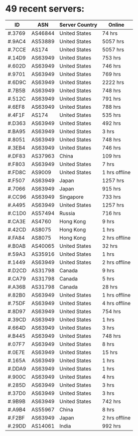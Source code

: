 # 49 recent servers:

| ID | ASN | Server Country | Online |
| ------ | ------ | ------ | ------ |
| #.3769 | AS46844 | United States | 74 hrs |
| #.9AC4 | AS53889 | United States | 5057 hrs |
| #.7CCE | AS174 | United States | 5057 hrs |
| #.14D9 | AS63949 | United States | 753 hrs |
| #.602D | AS63949 | United States | 746 hrs |
| #.9701 | AS63949 | United States | 769 hrs |
| #.6D9C | AS63949 | United States | 2222 hrs |
| #.7B5B | AS63949 | United States | 748 hrs |
| #.512C | AS63949 | United States | 791 hrs |
| #.6EF8 | AS63949 | United States | 788 hrs |
| #.4F1F | AS174 | United States | 535 hrs |
| #.D363 | AS63949 | United States | 492 hrs |
| #.BA95 | AS63949 | United States | 3 hrs |
| #.8051 | AS63949 | United States | 748 hrs |
| #.3EB4 | AS63949 | United States | 746 hrs |
| #.DF83 | AS37963 | China | 109 hrs |
| #.F803 | AS63949 | United States | 7 hrs |
| #.FD8C | AS9009 | United States | 1 hrs offline |
| #.F507 | AS63949 | Japan | 1257 hrs |
| #.7066 | AS63949 | Japan | 915 hrs |
| #.CC96 | AS63949 | Singapore | 733 hrs |
| #.A495 | AS63949 | United States | 1257 hrs |
| #.C1D0 | AS57494 | Russia | 716 hrs |
| #.CA3E | AS4760 | Hong Kong | 9 hrs |
| #.42CD | AS8075 | Hong Kong | 1 hrs |
| #.FA84 | AS8075 | Hong Kong | 2 hrs offline |
| #.B0AB | AS40065 | United States | 32 hrs |
| #.59A3 | AS35916 | United States | 1 hrs |
| #.1449 | AS63949 | United States | 2 hrs offline |
| #.D2CD | AS31798 | Canada | 9 hrs |
| #.CA79 | AS31798 | Canada | 5 hrs |
| #.A36B | AS31798 | Canada | 28 hrs |
| #.82B0 | AS63949 | United States | 1 hrs offline |
| #.75DF | AS63949 | United States | 4 hrs offline |
| #.8D97 | AS63949 | United States | 754 hrs |
| #.39CD | AS63949 | United States | 1 hrs |
| #.664D | AS63949 | United States | 3 hrs |
| #.B445 | AS63949 | United States | 748 hrs |
| #.07F7 | AS63949 | United States | 8 hrs |
| #.0E7E | AS63949 | United States | 15 hrs |
| #.165A | AS63949 | United States | 1 hrs |
| #.DDA9 | AS63949 | United States | 1 hrs |
| #.900C | AS63949 | United States | 4 hrs |
| #.285D | AS63949 | United States | 3 hrs |
| #.37D0 | AS63949 | United States | 3 hrs |
| #.9B9B | AS63949 | United States | 742 hrs |
| #.A9B4 | AS55967 | China | 8 hrs |
| #.F2BF | AS63949 | Japan | 2 hrs offline |
| #.29DD | AS14061 | India | 992 hrs |

